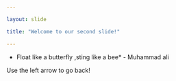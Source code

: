 ```yaml
---

layout: slide

title: "Welcome to our second slide!"

---
```


* Float like a butterfly ,sting like a bee* - Muhammad ali

Use the left arrow to go back!

